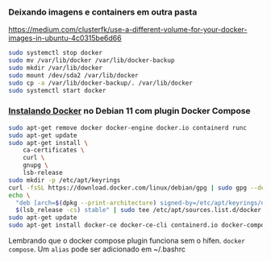 ### Deixando imagens e containers em outra pasta
https://medium.com/clusterfk/use-a-different-volume-for-your-docker-images-in-ubuntu-4c0315be6d66  

```sh
sudo systemctl stop docker
sudo mv /var/lib/docker /var/lib/docker-backup
sudo mkdir /var/lib/docker
sudo mount /dev/sda2 /var/lib/docker
sudo cp -a /var/lib/docker-backup/. /var/lib/docker
sudo systemctl start docker
```

### [Instalando Docker](https://docs.docker.com/engine/install/debian/) no Debian 11 com plugin Docker Compose

```sh
sudo apt-get remove docker docker-engine docker.io containerd runc
sudo apt-get update
sudo apt-get install \
    ca-certificates \
    curl \
    gnupg \
    lsb-release
sudo mkdir -p /etc/apt/keyrings
curl -fsSL https://download.docker.com/linux/debian/gpg | sudo gpg --dearmor -o /etc/apt/keyrings/docker.gpg
echo \
  "deb [arch=$(dpkg --print-architecture) signed-by=/etc/apt/keyrings/docker.gpg] https://download.docker.com/linux/debian \
  $(lsb_release -cs) stable" | sudo tee /etc/apt/sources.list.d/docker.list > /dev/null
sudo apt-get update
sudo apt-get install docker-ce docker-ce-cli containerd.io docker-compose-plugin
```

Lembrando que o docker compose plugin funciona sem o hífen. `docker compose`. Um `alias` pode ser adicionado em ~/.bashrc
